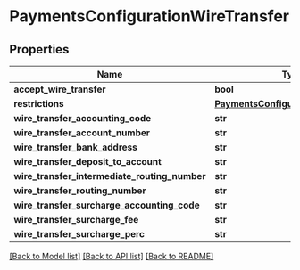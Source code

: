# PaymentsConfigurationWireTransfer

## Properties
Name | Type | Description | Notes
------------ | ------------- | ------------- | -------------
**accept_wire_transfer** | **bool** |  | [optional] 
**restrictions** | [**PaymentsConfigurationRestrictions**](PaymentsConfigurationRestrictions.md) |  | [optional] 
**wire_transfer_accounting_code** | **str** |  | [optional] 
**wire_transfer_account_number** | **str** |  | [optional] 
**wire_transfer_bank_address** | **str** |  | [optional] 
**wire_transfer_deposit_to_account** | **str** |  | [optional] 
**wire_transfer_intermediate_routing_number** | **str** |  | [optional] 
**wire_transfer_routing_number** | **str** |  | [optional] 
**wire_transfer_surcharge_accounting_code** | **str** |  | [optional] 
**wire_transfer_surcharge_fee** | **str** |  | [optional] 
**wire_transfer_surcharge_perc** | **str** |  | [optional] 

[[Back to Model list]](../README.md#documentation-for-models) [[Back to API list]](../README.md#documentation-for-api-endpoints) [[Back to README]](../README.md)


